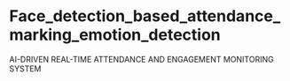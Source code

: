 # Face_detection_based_attendance_marking_emotion_detection
AI-DRIVEN REAL-TIME ATTENDANCE AND ENGAGEMENT MONITORING SYSTEM
